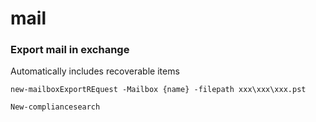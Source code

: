 # mail

### Export mail in exchange

Automatically includes recoverable items

```
new-mailboxExportREquest -Mailbox {name} -filepath xxx\xxx\xxx.pst
```

```
New-compliancesearch
```
